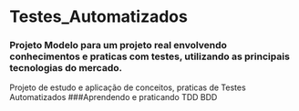 # Testes_Automatizados

### Projeto Modelo para um projeto real envolvendo conhecimentos e praticas com testes, utilizando as principais tecnologias do mercado.

Projeto de estudo e aplicação de conceitos, praticas de Testes Automatizados
###Aprendendo e praticando TDD BDD 

